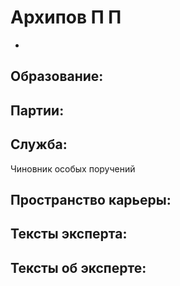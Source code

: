 # Архипов П П
 - 

## Образование:
## Партии:
## Служба:
Чиновник особых поручений
## Пространство карьеры:
## Тексты эксперта:
## Тексты об эксперте:
